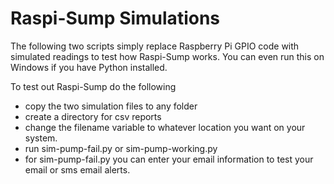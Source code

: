 Raspi-Sump Simulations
======================

The following two scripts simply replace Raspberry Pi GPIO code with simulated readings to test how Raspi-Sump works.
You can even run this on Windows if you have Python installed.

To test out Raspi-Sump do the following

- copy the two simulation files to any folder
- create a directory for csv reports
- change the filename variable to whatever location you want on your system.
- run sim-pump-fail.py or sim-pump-working.py
- for sim-pump-fail.py you can enter your email information to test your email or sms email alerts.
